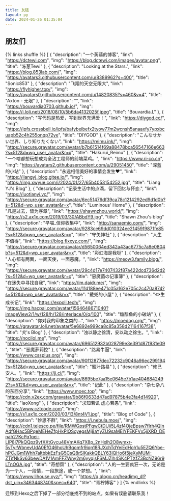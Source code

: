 ```yaml
---
title: 友链
layout: py
date: 2024-01-26 01:35:04
---
```

## 朋友们

{% links shuffle %}
[
    {
        "description": "一个蒟蒻的博客",
        "link": "https://dctewi.com",
        "img": "https://blog.dctewi.com/images/avatar.png",
        "title": "冻葱Tewi"
    },
    {
        "description": "Looking at the Stars.",
        "link": "https://blog.853lab.com/",
        "img": "https://avatars3.githubusercontent.com/u/8389962?s=400",
        "title": "Sonic853"
    },
    {
        "description": "飞翔的天空无限大",
        "link": "https://flyhigher.top/",
        "img": "https://avatars0.githubusercontent.com/u/14820835?s=460&v=4",
        "title": "Axton - 无垠"
    },
    {
        "description": "",
        "link": "https://bouvardia0703.github.io/",
        "img": "https://i.loli.net/2018/08/10/5b6da4132025f.jpeg",
        "title": "Bouvardia.L"
    },
    {
        "description": "写代码是热爱，写到世界充满爱！",
        "link": "https://diygod.cc/",
        "img": "https://ipfs.crossbell.io/ipfs/bafybeibefx2tyow77m2wcnsh5anaaxfy7ypxbcuapb52c4h255onqp72ye",
        "title": "DIYGOD"
    },
    {
        "description": "こんなせかい世界、しり知りたくない",
        "link": "https://reimu.ink/",
        "img": "https://secure.gravatar.com/avatar/b7b61514f69a88478bca56547166e663?s=512&d=wp_user_avatar&r=x",
        "title": "Hakurui_Reimu"
    },
    {
        "description": "一个啥都想玩想成为全沾工程师的前端菜鸡。",
        "link": "https://www.ri-co.cn",
        "img": "https://avatars2.githubusercontent.com/u/29051450",
        "title": "深蓝的小站"
    },
    {
        "description": "永远相信美好的事情会发生❤",
        "link": "https://liangyj_blog.gitee.io/",
        "img": "https://img.xwyue.com/i/2024/01/27/65b4053154252.jpg",
        "title": "Liang YJ's Blog"
    },
    {
        "description": "记录生活中的点滴，留下回忆与怀恋.",
        "link": "https://luotianyi.vc/",
        "img": "https://secure.gravatar.com/avatar/6ec51476df39ca78c1214292ed9d1d0b?s=512&d=wp_user_avatar&r=x",
        "title": "Luminous' Home"
    },
    {
        "description": "凡是过去，皆为序章",
        "link": "https://shawnzhou.world/",
        "img": "https://s2.ax1x.com/2019/03/30/ABbdY9.jpg",
        "title": "Shawn Zhou's blog"
    },
    {
        "description": "早喵_信仰收集中",
        "link": "http://sanaemio.com/",
        "img": "https://secure.gravatar.com/avatar/9283ce69dd010324ee21459f9871fe85?s=512&d=wp_user_avatar&r=x",
        "title": "守矢神社"
    },
    {
        "description": "人生不值得",
        "link": "https://blog.flxxyz.com/",
        "img": "https://secure.gravatar.com/avatar/d5650064ed342a43ac6775c7a8e0804b?s=512&d=wp_user_avatar&r=x",
        "title": "彩虹海是我哒"
    },
    {
        "description": "人心都有两面，一面天使，一面恶魔。",
        "link": "https://meow3.family.blog/",
        "img": "https://secure.gravatar.com/avatar/29c4d17e7407432f87a422dcd736d2d2?s=512&d=wp_user_avatar&r=x",
        "title": "惡魔菌の记事簿"
    },
    {
        "description": "在迷失中寻找自我",
        "link": "https://im.daidr.me/",
        "img": "https://secure.gravatar.com/avatar/11d188ee471c05a162e705c2c470a874?s=512&d=wp_user_avatar&r=x",
        "title": "戴兜的小屋"
    },
    {
        "description": "🐟生成长记",
        "link": "https://expoli.tech/",
        "img": "https://img.hacpai.com/avatar/1564648671040?imageView2/1/w/128/h/128/interlace/0/q/100",
        "title": "糖醋鱼的小破站"
    },
    {
        "description": "你对我的印象之类的...",
        "link": "https://moedog.org/",
        "img": "https://gravatar.loli.net/avatar/5e6892e999ca8c85a358d21164167f38",
        "title": "犬's Blog"
    },
    {
        "description": "浊以静之徐清，安以动之徐生。",
        "link": "https://nocilol.me",
        "img": "https://secure.gravatar.com/avatar/696512932b028799e3e391d87f931e09",
        "title": "恶魔萝莉控"
    },
    {
        "description": "路易牛逼",
        "link": "https://www.cssplus.org/",
        "img": "https://secure.gravatar.com/avatar/90f12877dec72232c9046a96ec299194?s=512&d=wp_user_avatar&r=x",
        "title": "蜜汁路易"
    },
    {
        "description": "修己安人。",
        "link": "https://ji.ci/",
        "img": "https://secure.gravatar.com/avatar/8695be7aa15e0645e7b1ae4046842492?s=512&d=wp_user_avatar&r=x",
        "title": "记此"
    },
    {
        "description": "杂七杂八的东西分享",
        "link": "https://www.moec.top",
        "img": "https://cdn.v2ex.com/gravatar/9b86f0633d47ad97875b4e3fa4d14920",
        "title": "laoXong"
    },
    {
        "description": "求知若饥 虚心若愚",
        "link": "https://www.cztcode.com",
        "img": "https://s1.ax1x.com/2020/03/13/8nt4V1.jpg",
        "title": "Blog of Code"
    },
    {
        "description": "妙思不群",
        "link": "https://i.nebula.moe/",
        "img": "https://cdn1.telesco.pe/file/RMWGpstPFqwCtDUii5L4zf4OjeBpsw7flrh4QInAdfGHac5BPqeMEHeZfpHkPlQSoyegsMj8aYyZU9saMEIYFEKFVx5jiXRD_DEnah27KcPq1qei-LIP8l7PkQQpz9vfXXtGvcu48VmAKq7X8p_2nHxlh2O8wmxr-5vTyrWbnevUdA0EfG46hoUhBqomfr9iqn18RJXchTdYeiEdHoh1u5EZQ6Yoe-hPCJGm1Whh7altbbkEzFsG5CsQ8rSlKakkQBLY63IQHo6f5jeXyMUM-ZTifNkSv63bewDA1V1AmFFZWny2m6yvqisFSMJZlh4SK4PTXfZ3BcNZ96r9LTnOGA.jpg",
        "title": "奇想齋"
    },
    {
        "description": "人的一生要疯狂一次，无论是为一个人，一段情，一段旅途，或一个梦想。",
        "link": "https://www.lihouse.xyz/",
        "img": "https://q.qlogo.cn/headimg_dl?dst_uin=3463448740&spec=640",
        "title": "青柠博客"
    }
]
{% endlinks %}

迁移到Hexo之后下掉了一部分彻底找不到的站点，如果有误删请联系我！

<script src="https://cdn.staticfile.org/jquery/1.10.2/jquery.min.js"></script>
<script>
// 这里注入了一个Fisher–Yates Shuffle算法用来洗牌
jQuery.prototype.shuffle = function () {
    var res = this;
    for (var i = res.length - 1; i >= 0; i--) {
        var rnd = Math.floor(Math.random() * (i + 1));
        var ind = res[rnd]; res[rnd] = res[i]; res[i] = ind;
    }
    return res;
}
// 打乱一下顺序
var items = $(".nexmoe-py > ul > li").shuffle(); $(".nexmoe-py > ul").empty().append(items);
</script>


